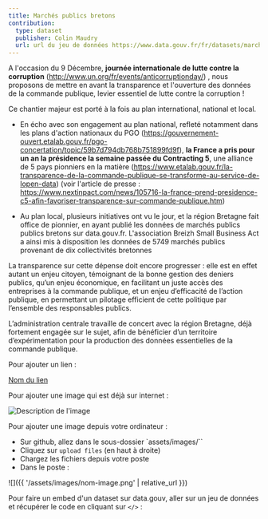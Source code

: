 ```yaml
---
title: Marchés publics bretons
contribution:
  type: dataset
  publisher: Colin Maudry
  url: url du jeu de données https://www.data.gouv.fr/fr/datasets/marches-publics-bretons-au-format-json-reglementaire-2013-2015-1/
---
```

A l'occasion du 9 Décembre, **journée internationale de lutte contre la corruption** (http://www.un.org/fr/events/anticorruptionday/) , nous proposons de mettre en avant la transparence et l'ouverture des données de la commande publique, levier essentiel de lutte contre la corruption !

Ce chantier majeur est porté à la fois au plan international, national et local.

- En écho avec son engagement au plan national, refleté notamment dans les plans d'action nationaux du PGO (https://gouvernement-ouvert.etalab.gouv.fr/pgo-concertation/topic/59b7d794db768b751899fd9f), **la France a pris pour un an la présidence la semaine passée du Contracting 5**, une alliance de 5 pays pionniers en la matière (https://www.etalab.gouv.fr/la-transparence-de-la-commande-publique-se-transforme-au-service-de-lopen-data) (voir l'article de presse : https://www.nextinpact.com/news/105716-la-france-prend-presidence-c5-afin-favoriser-transparence-sur-commande-publique.htm)

- Au plan local, plusieurs initiatives ont vu le jour, et la région Bretagne fait office de pionnier, en ayant publié les données de marchés publics publics bretons sur data.gouv.fr. L'association Breizh Small Business Act a ainsi mis à disposition les données de 5749 marchés publics provenant de dix collectivités bretonnes

<!--more-->

La transparence sur cette dépense doit encore progresser : elle est en effet autant un enjeu citoyen, témoignant de la bonne gestion des deniers publics, qu’un enjeu économique, en facilitant un juste accès des entreprises à la commande publique, et un enjeu d’efficacité de l’action publique, en permettant un pilotage efficient de cette politique par l’ensemble des responsables publics. 

L’administration centrale travaille de concert avec la région Bretagne, déjà fortement engagée sur le sujet, afin de bénéficier d’un territoire d’expérimentation pour la production des données essentielles de la commande publique.

Pour ajouter un lien : 

[Nom du lien](url) 

Pour ajouter une image qui est déjà sur internet :  

![Description de l'image](url)

Pour ajouter une image depuis votre ordinateur :

* Sur github, allez dans le sous-dossier `assets/images/``
* Cliquez sur `upload files` (en haut à droite)
* Chargez les fichiers depuis votre poste
* Dans le poste :

![]({{ '/assets/images/nom-image.png' | relative_url }})

Pour faire un embed d'un dataset sur data.gouv, aller sur un jeu de données et récupérer le code en cliquant sur `</>` :

<div data-udata-dataset-id="5979b06088ee380e9896013c"></div>

